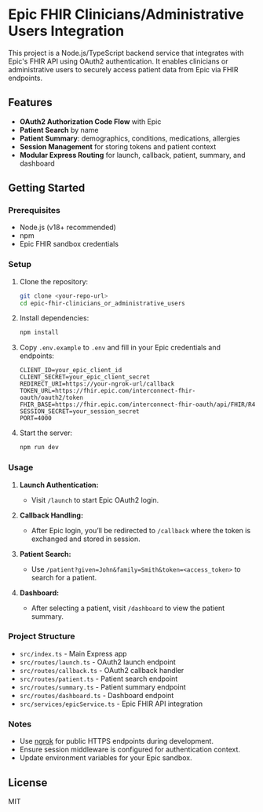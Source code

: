 # Epic FHIR Clinicians/Administrative Users Integration

This project is a Node.js/TypeScript backend service that integrates with Epic's FHIR API using OAuth2 authentication. It enables clinicians or administrative users to securely access patient data from Epic via FHIR endpoints.

## Features

- **OAuth2 Authorization Code Flow** with Epic
- **Patient Search** by name
- **Patient Summary**: demographics, conditions, medications, allergies
- **Session Management** for storing tokens and patient context
- **Modular Express Routing** for launch, callback, patient, summary, and dashboard

## Getting Started

### Prerequisites

- Node.js (v18+ recommended)
- npm
- Epic FHIR sandbox credentials

### Setup

1. Clone the repository:
   ```bash
   git clone <your-repo-url>
   cd epic-fhir-clinicians_or_administrative_users
   ```

2. Install dependencies:
   ```bash
   npm install
   ```

3. Copy `.env.example` to `.env` and fill in your Epic credentials and endpoints:
   ```
   CLIENT_ID=your_epic_client_id
   CLIENT_SECRET=your_epic_client_secret
   REDIRECT_URI=https://your-ngrok-url/callback
   TOKEN_URL=https://fhir.epic.com/interconnect-fhir-oauth/oauth2/token
   FHIR_BASE=https://fhir.epic.com/interconnect-fhir-oauth/api/FHIR/R4
   SESSION_SECRET=your_session_secret
   PORT=4000
   ```

4. Start the server:
   ```bash
   npm run dev
   ```

### Usage

1. **Launch Authentication:**
   - Visit `/launch` to start Epic OAuth2 login.

2. **Callback Handling:**
   - After Epic login, you’ll be redirected to `/callback` where the token is exchanged and stored in session.

3. **Patient Search:**
   - Use `/patient?given=John&family=Smith&token=<access_token>` to search for a patient.

4. **Dashboard:**
   - After selecting a patient, visit `/dashboard` to view the patient summary.

### Project Structure

- `src/index.ts` - Main Express app
- `src/routes/launch.ts` - OAuth2 launch endpoint
- `src/routes/callback.ts` - OAuth2 callback handler
- `src/routes/patient.ts` - Patient search endpoint
- `src/routes/summary.ts` - Patient summary endpoint
- `src/routes/dashboard.ts` - Dashboard endpoint
- `src/services/epicService.ts` - Epic FHIR API integration

### Notes

- Use [ngrok](https://ngrok.com/) for public HTTPS endpoints during development.
- Ensure session middleware is configured for authentication context.
- Update environment variables for your Epic sandbox.

## License

MIT